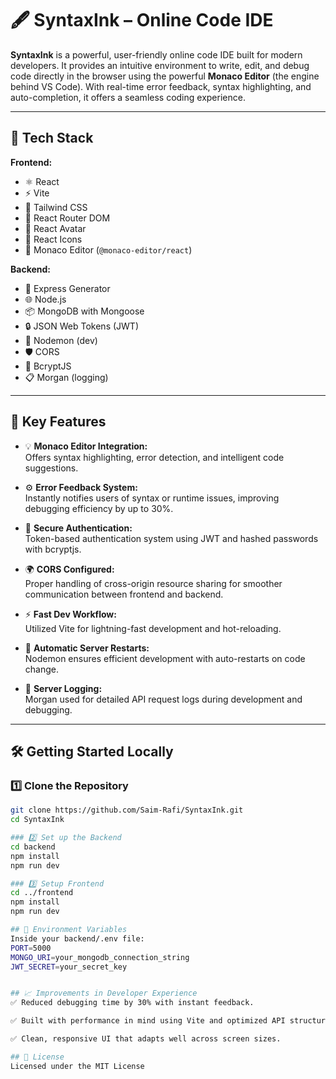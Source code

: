 # 🖋️ SyntaxInk – Online Code IDE  

**SyntaxInk** is a powerful, user-friendly online code IDE built for modern developers. It provides an intuitive environment to write, edit, and debug code directly in the browser using the powerful **Monaco Editor** (the engine behind VS Code). With real-time error feedback, syntax highlighting, and auto-completion, it offers a seamless coding experience.

---

## 🚀 Tech Stack

**Frontend:**
- ⚛️ React
- ⚡ Vite
- 🎨 Tailwind CSS
- 🔀 React Router DOM
- 👤 React Avatar
- 🧩 React Icons
- 🧠 Monaco Editor (`@monaco-editor/react`)

**Backend:**
- 🧱 Express Generator
- 🌐 Node.js
- 📦 MongoDB with Mongoose
- 🔒 JSON Web Tokens (JWT)
- 🔁 Nodemon (dev)
- 🛡️ CORS
- 🔐 BcryptJS
- 📋 Morgan (logging)

---

## 🎯 Key Features

- 💡 **Monaco Editor Integration:**  
  Offers syntax highlighting, error detection, and intelligent code suggestions.

- ⚙️ **Error Feedback System:**  
  Instantly notifies users of syntax or runtime issues, improving debugging efficiency by up to 30%.

- 🔐 **Secure Authentication:**  
  Token-based authentication system using JWT and hashed passwords with bcryptjs.

- 🌍 **CORS Configured:**  
  Proper handling of cross-origin resource sharing for smoother communication between frontend and backend.

- ⚡ **Fast Dev Workflow:**  
  Utilized Vite for lightning-fast development and hot-reloading.

- 🔁 **Automatic Server Restarts:**  
  Nodemon ensures efficient development with auto-restarts on code change.

- 🧾 **Server Logging:**  
  Morgan used for detailed API request logs during development and debugging.

---

## 🛠️ Getting Started Locally

### 1️⃣ Clone the Repository

```bash
git clone https://github.com/Saim-Rafi/SyntaxInk.git
cd SyntaxInk

### 2️⃣ Set up the Backend
cd backend
npm install
npm run dev

### 3️⃣ Setup Frontend
cd ../frontend
npm install
npm run dev

## 🔐 Environment Variables
Inside your backend/.env file:
PORT=5000
MONGO_URI=your_mongodb_connection_string
JWT_SECRET=your_secret_key


## 📈 Improvements in Developer Experience
✅ Reduced debugging time by 30% with instant feedback.

✅ Built with performance in mind using Vite and optimized API structure.

✅ Clean, responsive UI that adapts well across screen sizes.

## 📄 License
Licensed under the MIT License
